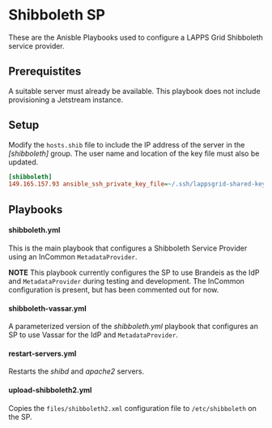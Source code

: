 # Shibboleth SP

These are the Anisble Playbooks used to configure a LAPPS Grid Shibboleth service provider.

## Prerequistites

A suitable server must already be available.  This playbook does not include provisioning a Jetstream instance.

## Setup

Modify the `hosts.shib` file to include the IP address of the server in the *[shibboleth]* group.  The user name and location of the key file must also be updated.

```ini 
[shibboleth]
149.165.157.93 ansible_ssh_private_key_file=~/.ssh/lappsgrid-shared-key.pem ansible_ssh_user=root
```  

## Playbooks

#### shibboleth.yml

This is the main playbook that configures a Shibboleth Service Provider using an InCommon `MetadataProvider`.

**NOTE** This playbook currently configures the SP to use Brandeis as the IdP and `MetadataProvider` during testing and development.  The InCommon configuration is present, but has been commented out for now.

#### shibboleth-vassar.yml

A parameterized version of the *shibboleth.yml* playbook that configures an SP to use Vassar for the IdP and `MetadataProvider`.

#### restart-servers.yml

Restarts the *shibd* and *apache2* servers.

#### upload-shibboleth2.yml

Copies the `files/shibboleth2.xml` configuration file to `/etc/shibboleth` on the SP.

